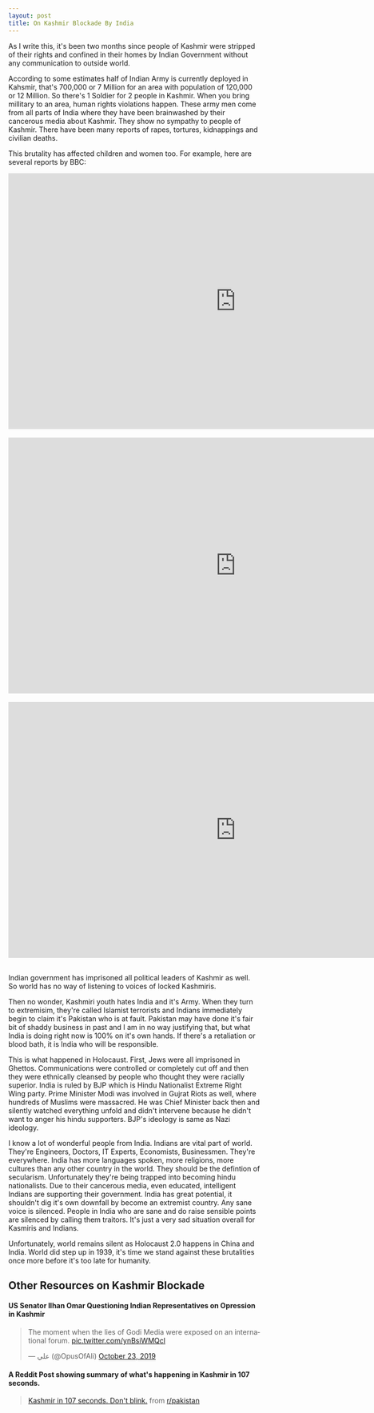 ```yaml
---
layout: post
title: On Kashmir Blockade By India
---
```


As I write this, it's been two months since people of Kashmir were stripped of their rights and confined in their homes by Indian Government without any communication to outside world.

According to some estimates half of Indian Army is currently deployed in Kahsmir, that's 700,000 or 7 Million for an area with population of 120,000 or 12 Million. So there's 1 Soldier for 2 people in Kashmir. When you bring millitary to an area, human rights violations happen. These army men come from all parts of India where they have been brainwashed by their cancerous media about Kashmir. They show no sympathy to people of Kashmir. There have been many reports of rapes, tortures, kidnappings and civilian deaths.

This brutality has affected children and women too. For example, here are several reports by BBC:
	
<div class="video-container">
<iframe width="910" height="512" src="https://www.youtube.com/embed/AIkulSHRBaU" frameborder="0" allow="accelerometer; autoplay; encrypted-media; gyroscope; picture-in-picture" allowfullscreen></iframe>
</div>
<br/>
<div class="video-container">
<iframe width="910" height="512" src="https://www.youtube.com/embed/MKJJS2uYzY0" frameborder="0" allow="accelerometer; autoplay; encrypted-media; gyroscope; picture-in-picture" allowfullscreen></iframe>
</div>
<br/>
<div class="video-container">
<iframe width="910" height="512" src="https://www.youtube.com/embed/urRENlRFBUQ" frameborder="0" allow="accelerometer; autoplay; encrypted-media; gyroscope; picture-in-picture" allowfullscreen></iframe>
</div>
<br/>

Indian government has imprisoned all political leaders of Kashmir as well. So world has no way of listening to voices of locked Kashmiris.

Then no wonder, Kashmiri youth hates India and it's Army. When they turn to extremisim, they're called Islamist terrorists and Indians immediately begin to claim it's Pakistan who is at fault. Pakistan may have done it's fair bit of shaddy business in past and I am in no way justifying that, but what India is doing right now is 100% on it's own hands. If there's a retaliation or blood bath, it is India who will be responsible.

This is what happened in Holocaust. First, Jews were all imprisoned in Ghettos. Communications were controlled or completely cut off and then they were ethnically cleansed by people who thought they were racially superior. India is ruled by BJP which is Hindu Nationalist Extreme Right Wing party. Prime Minister Modi was involved in Gujrat Riots as well, where hundreds of Muslims were massacred. He was Chief Minister back then and silently watched everything unfold and didn't intervene because he didn't want to anger his hindu supporters. BJP's ideology is same as Nazi ideology.

I know a lot of wonderful people from India. Indians are vital part of world. They're Engineers, Doctors, IT Experts, Economists, Businessmen. They're everywhere. India has more languages spoken, more religions, more cultures than any other country in the world. They should be the defintion of secularism. Unfortunately they're being trapped into becoming hindu nationalists. Due to their cancerous media, even educated, intelligent Indians are supporting their government. India has great potential, it shouldn't dig it's own downfall by become an extremist country. Any sane voice is silenced. People in India who are sane and do raise sensible points are silenced by calling them traitors. It's just a very sad situation overall for Kasmiris and Indians.

Unfortunately, world remains silent as Holocaust 2.0 happens in China and India. World did step up in 1939, it's  time we stand against these brutalities once more before it's too late for humanity.


## Other Resources on Kashmir Blockade

#### US Senator Ilhan Omar Questioning Indian Representatives on Opression in Kashmir

<blockquote class="twitter-tweet"><p lang="en" dir="ltr">The moment when the lies of Godi Media were exposed on an international forum. <a href="https://t.co/ynBsiWMQcl">pic.twitter.com/ynBsiWMQcl</a></p>&mdash; علي (@OpusOfAli) <a href="https://twitter.com/OpusOfAli/status/1186965564469760000?ref_src=twsrc%5Etfw">October 23, 2019</a></blockquote> <script async src="https://platform.twitter.com/widgets.js" charset="utf-8"></script> 

#### A Reddit Post showing summary of what's happening in Kashmir in 107 seconds.

<blockquote class="reddit-card" data-card-created="1571861212"><a href="https://www.reddit.com/r/pakistan/comments/dluw5n/kashmir_in_107_seconds_dont_blink/">Kashmir in 107 seconds. Don't blink.</a> from <a href="http://www.reddit.com/r/pakistan">r/pakistan</a></blockquote>
<script async src="//embed.redditmedia.com/widgets/platform.js" charset="UTF-8"></script>